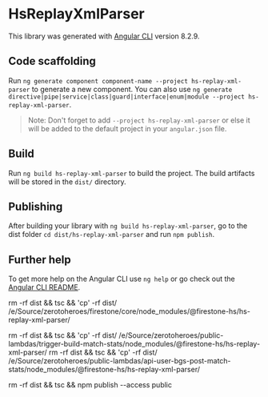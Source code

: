 # HsReplayXmlParser

This library was generated with [Angular CLI](https://github.com/angular/angular-cli) version 8.2.9.

## Code scaffolding

Run `ng generate component component-name --project hs-replay-xml-parser` to generate a new component. You can also use `ng generate directive|pipe|service|class|guard|interface|enum|module --project hs-replay-xml-parser`.

> Note: Don't forget to add `--project hs-replay-xml-parser` or else it will be added to the default project in your `angular.json` file.

## Build

Run `ng build hs-replay-xml-parser` to build the project. The build artifacts will be stored in the `dist/` directory.

## Publishing

After building your library with `ng build hs-replay-xml-parser`, go to the dist folder `cd dist/hs-replay-xml-parser` and run `npm publish`.

## Further help

To get more help on the Angular CLI use `ng help` or go check out the [Angular CLI README](https://github.com/angular/angular-cli/blob/master/README.md).

rm -rf dist && tsc && 'cp' -rf dist/ /e/Source/zerotoheroes/firestone/core/node_modules/\@firestone-hs/hs-replay-xml-parser/

rm -rf dist && tsc && 'cp' -rf dist/ /e/Source/zerotoheroes/public-lambdas/trigger-build-match-stats/node_modules/\@firestone-hs/hs-replay-xml-parser/
rm -rf dist && tsc && 'cp' -rf dist/ /e/Source/zerotoheroes/public-lambdas/api-user-bgs-post-match-stats/node_modules/\@firestone-hs/hs-replay-xml-parser/

rm -rf dist && tsc && npm publish --access public
